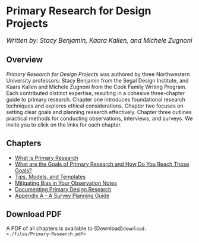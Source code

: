 # Primary Research for Design Projects

<big>_Written by: Stacy Benjamin, Kaara Kallen, and Michele Zugnoni_</big>

## Overview
*Primary Research for Design Projects* was authored by three Northwestern University professors: Stacy Benjamin from the Segal Design Institute, and Kaara Kallen and Michele Zugnoni from the Cook Family Writing Program. Each contributed distinct expertise, resulting in a cohesive three-chapter guide to primary research. Chapter one introduces foundational research techniques and explores ethical considerations. Chapter two focuses on setting clear goals and planning research effectively. Chapter three outlines practical methods for conducting observations, interviews, and surveys. We invite you to click on the links for each chapter.

## Chapters
- [What is Primary Research](3-what-it-is.md)
- [What are the Goals of Primary Research and How Do You Reach Those Goals?](3-goals.md)
- [Tips, Models, and Templates](3-tips.md)
- [Mitigating Bias in Your Observation Notes](3-bias.md)
- [Documenting Primary Design Research](3-documenting.md)
- [Appendix A - A Survey Planning Guide](3-appendix-a.md)

## Download PDF
A PDF of all chapters is available to  {Download}`download. <./files/Primary-Research.pdf>`